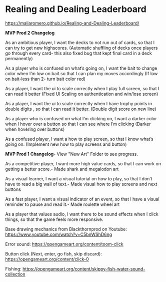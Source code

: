 # Realing and Dealing Leaderboard
 
https://maliaromero.github.io/Realing-and-Dealing-Leaderboard/


**MVP Prod 2 Changelog**


As an ambitious player, I want the decks to not run out of cards, so that I can try to get new highscores. (Automatic shuffling of decks once players go through every card- this also fixed bug that kept final card in a deck permanently)


As a player who is confused on what’s going on, I want the bait to change color when I’m low on bait so that I can plan my moves accordingly (If low on bait-less than 2- turn bait color red)


As a player, I want the ui to scale correctly when I play full screen, so that I can read it better (Fixed UI Scaling on authentication and win/lose screen)


As a player, I want the ui to scale correctly when I have trophy points in double digits , so that I can read it better. (Double digit score on new line)


As a player who is confused on what I’m clicking on, I want a darker color when I hover over a button so that I can see where I’m clicking (Darker when hovering over buttons)


As a confused player, I want a how to play screen, so that I know what’s going on. (Implement new how to play screens and button)


**MVP Prod 1 Changelog**- View "New Art" Folder to see progress.


As a competitive player, I want more high value cards, so that I can work on getting a better score.- Made shark and megalodon art


As a visual learner, I want a visual tutorial on how to play, so that I don’t have to read a big wall of text.- Made visual how to play screens and next buttons


As a fast player, I want a visual indicator of an event, so that I have a visual reminder to pause and read it.- Made roulette wheel art


As a player that values audio, I want there to be sound effects when I click things, so that the game feels more responsive.


Base drawing mechanics from Blackthornprod on Youtube: https://www.youtube.com/watch?v=C5bnWShD6ng

Error sound: https://opengameart.org/content/toom-click

Button click (Next, enter, go fish, skip discard): https://opengameart.org/content/click-0

Fishing: https://opengameart.org/content/skippy-fish-water-sound-collection

